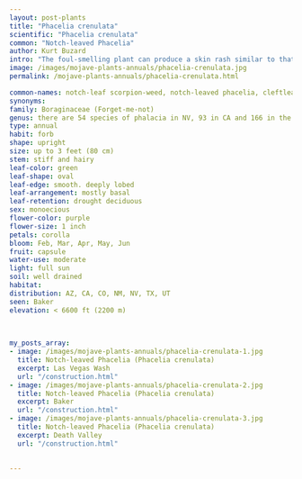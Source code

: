 ```yaml
---
layout: post-plants
title: "Phacelia crenulata"
scientific: "Phacelia crenulata"
common: "Notch-leaved Phacelia"
author: Kurt Buzard
intro: "The foul-smelling plant can produce a skin rash similar to that produced by poison ivy. The leaves are 2 to 12 centimeters long, the largest occurring around the base of the stem and those higher on the stem much smaller. They are generally oblong in shape with wavy or lobed edges. The inflorescence is a coiled cyme of several flowers. The flower has a bell-shaped purple or blue corolla up to a centimeter long. The corolla has a white tube and sometimes a white throat. The stamens and style are well exserted from mouth of the flower. The fruit is a somewhat rounded capsule a few millimeters wide."
image: /images/mojave-plants-annuals/phacelia-crenulata.jpg
permalink: /mojave-plants-annuals/phacelia-crenulata.html

common-names: notch-leaf scorpion-weed, notch-leaved phacelia, cleftleaf wildheliotrope, and heliotrope phacelia
synonyms: 
family: Boraginaceae (Forget-me-not)
genus: there are 54 species of phalacia in NV, 93 in CA and 166 in the US
type: annual
habit: forb
shape: upright
size: up to 3 feet (80 cm)
stem: stiff and hairy
leaf-color: green
leaf-shape: oval
leaf-edge: smooth. deeply lobed
leaf-arrangement: mostly basal
leaf-retention: drought deciduous
sex: monoecious
flower-color: purple
flower-size: 1 inch
petals: corolla
bloom: Feb, Mar, Apr, May, Jun
fruit: capsule
water-use: moderate
light: full sun
soil: well drained
habitat: 
distribution: AZ, CA, CO, NM, NV, TX, UT
seen: Baker
elevation: < 6600 ft (2200 m)
 
   

my_posts_array:
- image: /images/mojave-plants-annuals/phacelia-crenulata-1.jpg
  title: Notch-leaved Phacelia (Phacelia crenulata)
  excerpt: Las Vegas Wash
  url: "/construction.html"
- image: /images/mojave-plants-annuals/phacelia-crenulata-2.jpg
  title: Notch-leaved Phacelia (Phacelia crenulata)
  excerpt: Baker
  url: "/construction.html"
- image: /images/mojave-plants-annuals/phacelia-crenulata-3.jpg
  title: Notch-leaved Phacelia (Phacelia crenulata)
  excerpt: Death Valley
  url: "/construction.html"
 
 
---
```

  
  
 <p></p>
  